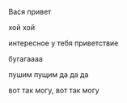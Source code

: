 Вася привет 

хой хой

интересное у тебя приветствие 

бугагаааа

пушим пущим да да да

вот так могу, вот так могу
